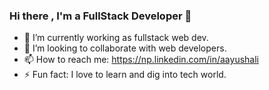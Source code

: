 ### Hi there , I'm a FullStack Developer  👋

<!--
**aayushali/aayushali** is a ✨ _special_ ✨ repository because its `README.md` (this file) appears on your GitHub profile.

Here are some ideas to get you started:
-->
- 🌱 I’m currently working as fullstack web dev.
- 👯 I’m looking to collaborate with web developers.
- 📫 How to reach me: https://np.linkedin.com/in/aayushali
- ⚡ Fun fact:  I love to learn and dig into tech world.

